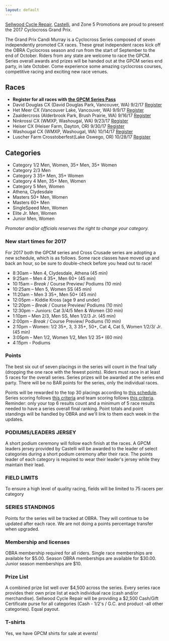 ```yaml
---
layout: default
---
```


[Sellwood Cycle Repair](https://sellwoodcycle.com/), [Castelli](https://www.castelli-cycling.com/), and Zone 5 Promotions are proud to present the 2017 Cyclocross Grand Prix.

The Grand Prix Candi Murray is a Cyclocross Series composed of seven independently promoted CX races. These great independent races kick off the OBRA Cyclocross season and run from the start of September to the end of October. Riders from any state are welcome to race the GPCM. Series overall awards and prizes will be handed out at the GPCM series end party, in late October. Come experience some amazing cyclocross courses, competitive racing and exciting new race venues.


## Races

* __Register for all races with [the GPCM Series Pass](http://obra.org/events/25680/register)__
* David Douglas CX (David Douglas Park, Vancouver, WA) 9/2/17 [Register](http://obra.org/events/25678/register)
* Het Meer CX (Vancouver Lake, Vancouver, WA) 9/9/17 [Register](http://obra.org/events/25679/register)
* Zaaldercross (Alderbrook Park, Brush Prairie, WA) 9/16/17 [Register](http://obra.org/events/25681/register)
* Ninkrossi CX (WMXP, Washougal, WA) 9/23/17 [Register](http://obra.org/events/25682/register)
* Heiser CX (Heiser Farm, Dayton, OR) 9/30/17 [Register](http://obra.org/events/25683/register)
* Washougal CX (WMXP, Washougal, WA) 10/14/17 [Register](http://obra.org/events/25684/register)
* Luscher Farm Crosstoberfest(Lake Oswego, OR) 10/28/17 [Register](http://obra.org/events/25685/register)


## Categories

* Category 1/2 Men, Women, 35+ Men, 35+ Women
* Category 2/3 Men
* Category 3 35+ Men, 35+ Women
* Category 4 Men, 35+ Men, Women
* Category 5 Men, Women
* Athena, Clydesdale
* Masters 50+ Men, Women
* Masters 60+ Men
* SingleSpeed Men, Women
* Elite Jr. Men, Women
* Junior Men, Women

*Promoter and/or officials reserves the right to change your category.*

### New start times for 2017

For 2017 both the GPCM series and Cross Crusade series are adopting a new schedule, which is as follows. Some race classes have moved up and back an hour, so be sure to double-check before you head out to race!

* 8:30am – Men 4, Clydesdale, Athena (45 min)
* 9:25am – Men 4 35+, Men 60+ (45 min)
* 10:15am – *Break* / Course Preview/ Podiums (10 min)
* 10:25am – Men 5, Women SS (45 min)
* 11:20am – Men 3 35+, Men 50+ (45 min)
* 12:05pm – Kiddie Kross (age 9 and under)
* 12:20pm – *Break* / Course Preview/ Podiums (10 min)
* 12:30pm – Juniors: Cat 3/4/5 Men & Women (30 min)
* 1:10pm – Men 2/3, Men SS, Men 1/2/3 Jr. (45 min)
* 2:00pm – *Break* / Course Preview/ Podiums (10 min)
* 2:10pm – Women: 1/2 35+, 3, 3 35+, 50+, Cat 4, Cat 5, Women 1/2/3/ Jr. (45 min)
* 3:05pm – Men 1/2, Women 1/2, Men 1/2 35+ (60 min)
* 4:15pm - Podiums

### Points

The best six out of seven placings in the series will count in the final tally (dropping the one race with the fewest points). Riders must race in at least 5 races for the overall series. Series prizes will be awarded at the series end party. There will be no BAR points for the series, only the individual races.

Points will be rewarded to the top 30 placings according to [this schedule](http://cyclocross.gp/Individualseriesscoring.pdf). Series scoring follows [this criteria](http://cyclocross.gp/SeriesScoring.pdf) and team scoring follows [this criteria](http://cyclocross.gp/Teamscoringforsingleevents.pdf). Reminder: only your top 6 results count and a minimum of 5 race results needed to have a series overall final ranking. Point totals and point standings will be handled by OBRA and we'll link to them each week in the updates.

### PODIUMS/LEADERS JERSEY

A short podium ceremony will follow each finish at the races. A GPCM leaders jersey provided by Castelli will be awarded to the leader of select categories during a short podium ceremony after their race. The points leader of each category is required to wear their leader's jersey while they maintain their lead.

### FIELD LIMITS

To ensure a high level of quality racing, fields will be limited to 75 racers per category

### SERIES STANDINGS

Points for the series will be tracked at OBRA. They will continue to be updated after each race. We are not doing a points percentage transfer when upgraded.

### Membership and licenses

OBRA membership required for all riders. Single race memberships are available for $5.00. Season OBRA memberships are available for $30.00. Junior season memberships are $10.

### Prize List

A combined prize list well over $4,500 across the series. Every series race provides their own prize list at each individual race (cash and/or merchandise). Sellwood Cycle Repair will be providing a $2,500 Cash/Gift Certificate purse for all categories (Cash - 1/2's / G.C. and product -all other categories). Equal payout.

### T-shirts

Yes, we have GPCM shirts for sale at events!



